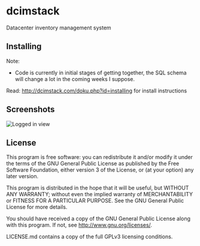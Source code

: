 # dcimstack
Datacenter inventory management system

## Installing

Note:
* Code is currently in initial stages of getting together, the SQL schema will change a lot in the coming weeks I suppose.

Read: http://dcimstack.com/doku.php?id=installing for install instructions

## Screenshots
![Logged in view](http://i.imgur.com/zEB9CUQ.png)


## License

This program is free software: you can redistribute it and/or modify it under the terms of the GNU General Public License as published by the Free Software Foundation, either version 3 of the License, or (at your option) any later version.

This program is distributed in the hope that it will be useful, but WITHOUT ANY WARRANTY; without even the implied warranty of MERCHANTABILITY or FITNESS FOR A PARTICULAR PURPOSE. See the GNU General Public License for more details.

You should have received a copy of the GNU General Public License along with this program. If not, see http://www.gnu.org/licenses/.

LICENSE.md contains a copy of the full GPLv3 licensing conditions.
